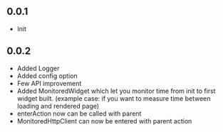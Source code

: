 ## 0.0.1
* Init

## 0.0.2
* Added Logger
* Added config option
* Few API improvement
* Added MonitoredWidget which let you monitor time from init to first widget built. (example case: if you want to measure time between loading and rendered page)
* enterAction now can be called with parent
* MonitoredHttpClient can now be entered with parent action
